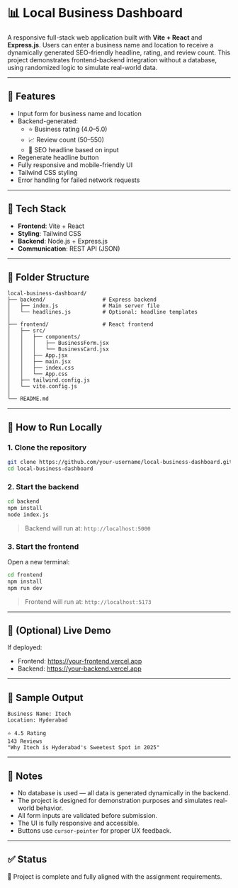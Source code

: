 # 📊 Local Business Dashboard

A responsive full-stack web application built with **Vite + React** and **Express.js**. Users can enter a business name and location to receive a dynamically generated SEO-friendly headline, rating, and review count. This project demonstrates frontend-backend integration without a database, using randomized logic to simulate real-world data.

---

## 🚀 Features

- Input form for business name and location
- Backend-generated:
  - ⭐ Business rating (4.0–5.0)
  - 📈 Review count (50–550)
  - 📰 SEO headline based on input
- Regenerate headline button
- Fully responsive and mobile-friendly UI
- Tailwind CSS styling
- Error handling for failed network requests

---

## 🧱 Tech Stack

- **Frontend**: Vite + React
- **Styling**: Tailwind CSS
- **Backend**: Node.js + Express.js
- **Communication**: REST API (JSON)

---

## 📂 Folder Structure

```
local-business-dashboard/
├── backend/                  # Express backend
│   ├── index.js              # Main server file
│   └── headlines.js          # Optional: headline templates
│
├── frontend/                 # React frontend
│   ├── src/
│   │   ├── components/
│   │   │   ├── BusinessForm.jsx
│   │   │   └── BusinessCard.jsx
│   │   ├── App.jsx
│   │   ├── main.jsx
│   │   ├── index.css
│   │   └── App.css
│   ├── tailwind.config.js
│   └── vite.config.js
│
└── README.md
```

---

## 🧪 How to Run Locally

### 1. Clone the repository

```bash
git clone https://github.com/your-username/local-business-dashboard.git
cd local-business-dashboard
```

### 2. Start the backend

```bash
cd backend
npm install
node index.js
```

> Backend will run at: `http://localhost:5000`

### 3. Start the frontend

Open a new terminal:

```bash
cd frontend
npm install
npm run dev
```

> Frontend will run at: `http://localhost:5173`

---

## 🔗 (Optional) Live Demo

If deployed:

- Frontend: https://your-frontend.vercel.app  
- Backend: https://your-backend.vercel.app

---

## 📸 Sample Output

```
Business Name: Itech
Location: Hyderabad

⭐ 4.5 Rating
143 Reviews
"Why Itech is Hyderabad's Sweetest Spot in 2025"
```

---

## 📌 Notes

- No database is used — all data is generated dynamically in the backend.
- The project is designed for demonstration purposes and simulates real-world behavior.
- All form inputs are validated before submission.
- The UI is fully responsive and accessible.
- Buttons use `cursor-pointer` for proper UX feedback.

---

## ✅ Status

🎯 Project is complete and fully aligned with the assignment requirements.
